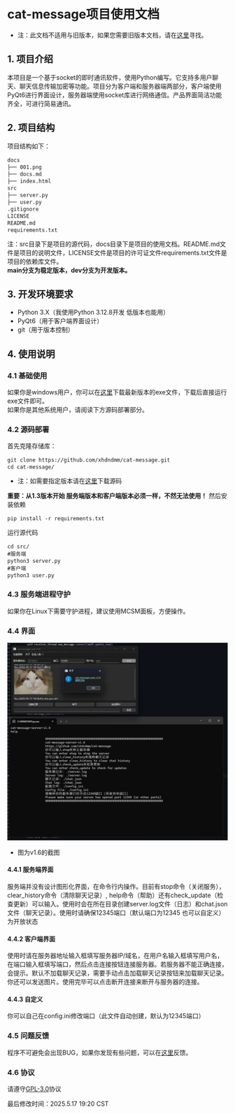 # cat-message项目使用文档
* 注：此文档不适用与旧版本，如果您需要旧版本文档，请在[这里](https://github.com/xhdndmm/cat-message/releases)寻找。
## 1. 项目介绍
本项目是一个基于socket的即时通讯软件，使用Python编写。它支持多用户聊天、聊天信息传输加密等功能。项目分为客户端和服务器端两部分，客户端使用PyQt6进行界面设计，服务器端使用socket库进行网络通信。产品界面简洁功能齐全，可进行简易通讯。
## 2. 项目结构
项目结构如下：
```
docs
├── 001.png
├── docs.md
├── index.html
src
├── server.py
├── user.py
.gitignore
LICENSE
README.md
requirements.txt
```
注：src目录下是项目的源代码，docs目录下是项目的使用文档。README.md文件是项目的说明文件，LICENSE文件是项目的许可证文件requirements.txt文件是项目的依赖库文件。  
**main分支为稳定版本，dev分支为开发版本。**
## 3. 开发环境要求
- Python 3.X（我使用Python 3.12.8开发 低版本也能用）
- PyQt6（用于客户端界面设计）
- git（用于版本控制）
## 4. 使用说明
### 4.1 基础使用
如果你是windows用户，你可以在[这里](https://github.com/xhdndmm/cat-message/releases)下载最新版本的exe文件，下载后直接运行exe文件即可。  
如果你是其他系统用户，请阅读下方源码部署部分。
### 4.2 源码部署
首先克隆存储库：
```
git clone https://github.com/xhdndmm/cat-message.git
cd cat-message/
```
* 注：如需要指定版本请在[这里](https://github.com/xhdndmm/cat-message/releases)下载源码  

**重要：从1.3版本开始 服务端版本和客户端版本必须一样，不然无法使用！**
然后安装依赖
```
pip install -r requirements.txt
```
运行源代码
```
cd src/
#服务端
python3 server.py
#客户端
python3 user.py
```
### 4.3 服务端进程守护
如果你在Linux下需要守护进程，建议使用MCSM面板，方便操作。
### 4.4 界面
![界面截图](./001.png)  
* 图为v1.6的截图  
#### 4.4.1 服务端界面
服务端并没有设计图形化界面，在命令行内操作。目前有stop命令（关闭服务），clear_history命令（清除聊天记录）, help命令（帮助）还有check_update（检查更新）可以输入。使用时会在所在目录创建server.log文件（日志）和chat.json文件（聊天记录）。使用时请确保12345端口（默认端口为12345 也可以自定义）为开放状态
#### 4.4.2 客户端界面
使用时请在服务器地址输入框填写服务器IP/域名，在用户名输入框填写用户名，在端口输入框填写端口，然后点击连接按钮连接服务器。若服务器不能正确连接，会提示。默认不加载聊天记录，需要手动点击加载聊天记录按钮来加载聊天记录。你还可以发送图片。使用完毕可以点击断开连接来断开与服务器的连接。
#### 4.4.3 自定义
你可以自己在config.ini修改端口（此文件自动创建，默认为12345端口）
### 4.5 问题反馈
程序不可避免会出现BUG，如果你发现有些问题，可以在[这里](https://github.com/xhdndmm/cat-message/issues)反馈。
### 4.6 协议
请遵守[GPL-3.0](https://www.gnu.org/licenses/gpl-3.0.html)协议  

最后修改时间：2025.5.17 19:20 CST